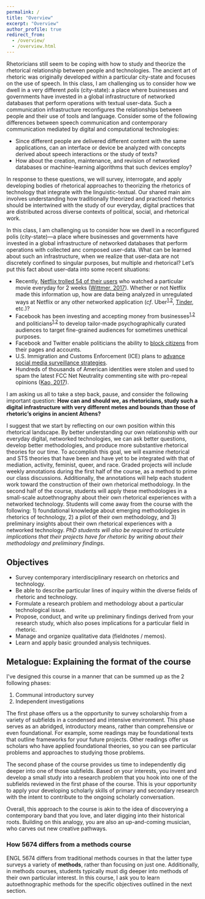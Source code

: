 ```yaml
---
permalink: /
title: "Overview"
excerpt: "Overview"
author_profile: true
redirect_from:
  - /overview/
  - /overview.html
---
```


Rhetoricians still seem to be coping with how to study and theorize the rhetorical relationship between people and technologies. The ancient art of rhetoric was originally developed within a particular city-state and focuses on the use of speech. In this class, I am challenging us to consider how we dwell in a very different <em>polis</em> (city-state): a place where businesses and governments have invested in a global infrastructure of networked databases that perform operations with textual user-data. Such a communication infrastructure reconfigures the relationships between people and their use of tools and language. Consider some of the following differences between speech communication and contemporary communication mediated by digital and computational technologies:

- Since different people are delivered different content with the same applications, can an interface or device be analyzed with concepts derived about speech interactions or the study of texts?
- How about the creation, maintenance, and revision of networked databases or machine-learning algorithms that such devices employ?

In response to these questions, we will survey, interrogate, and apply developing bodies of rhetorical approaches to theorizing the rhetorics of technology that integrate with the linguistic-textual. Our shared main aim involves understanding how traditionally theorized and practiced rhetorics should be intertwined with the study of our everyday, digital practices that are distributed across diverse contexts of political, social, and rhetorical work.

In this class, I am challenging us to consider how we dwell in a reconfigured polis (city-state)—a place where businesses and governments have invested in a global infrastructure of networked databases that perform operations with collected anc composed user-data. What can be learned about such an infrastructure, when we realize that user-data are not discretely confined to singular purposes, but multiple and rhetorical? Let’s put this fact about user-data into some recent situations:

- Recently, [Netflix trolled 54 of their users](https://twitter.com/netflix/status/940051734650503168?ref_src=twsrc%5Etfw&ref_url=http%3A%2F%2Fwww.businessinsider.com%2Fnetflix-says-some-people-are-watching-a-christmas-prince-every-day-2017-12) who watched a particular movie everyday for 2 weeks ([Wittmer, 2017](http://www.businessinsider.com/netflix-says-some-people-are-watching-a-christmas-prince-every-day-2017-12)). Whether or not Netflix made this information up, how are data being analyzed in unregulated ways at Netflix or any other networked application (<em>cf</em>. Uber<sup>[1](https://www.npr.org/sections/thetwo-way/2017/08/29/547113818/uber-ends-its-controversial-post-ride-tracking-of-users-location),[2](https://www.revealnews.org/article/uber-said-it-protects-you-from-spying-security-sources-say-otherwise/)</sup>, [Tinder](https://techcrunch.com/2017/04/28/someone-scraped-40000-tinder-selfies-to-make-a-facial-dataset-for-ai-experiments/), etc.)?
- Facebook has been investing and accepting money from businesses<sup>[1](https://www.propublica.org/article/facebook-advertising-discrimination-housing-race-sex-national-origin),[2](https://www.ted.com/talks/zeynep_tufekci_we_re_building_a_dystopia_just_to_make_people_click_on_ads)</sup> and politicians<sup>[1](https://medium.com/startup-grind/how-the-trump-campaign-built-an-identity-database-and-used-facebook-ads-to-win-the-election-4ff7d24269ac),[2](http://www.bbc.com/news/av/magazine-40852227/the-digital-guru-who-helped-donald-trump-to-the-presidency)</sup> to develop tailor-made psychographically curated audiences to target fine-grained audiences for sometimes unethical purposes.
- Facebook and Twitter enable politicians the ability to [block citizens](https://www.propublica.org/article/governors-and-federal-agencies-are-blocking-accounts-on-facebook-and-twitter?utm_campaign=sprout&utm_medium=social&utm_source=twitter&utm_content=1512769907) from their pages and accounts.
- U.S. Immigration and Customs Enforcement (ICE) plans to [advance social media surveillance strategies](https://www.propublica.org/article/extreme-digital-vetting-of-visitors-to-the-u-s-moves-forward-under-a-new-name).
- Hundreds of thousands of American identities were stolen and used to spam the latest FCC Net Neutrality commenting site with pro-repeal opinions ([Kao, 2017](https://hackernoon.com/more-than-a-million-pro-repeal-net-neutrality-comments-were-likely-faked-e9f0e3ed36a6)).

I am asking us all to take a step back, pause, and consider the following important question: **How can and should we, as rhetoricians, study such a digital infrastructure with very different metes and bounds than those of rhetoric’s origins in ancient Athens?**

I suggest that we start by reflecting on our own position within this rhetorical landscape. By better understanding our own relationship with our everyday digital, networked technologies, we can ask better questions, develop better methodologies, and produce more substantive rhetorical theories for our time. To accomplish this goal, we will examine rhetorical and STS theories that have been and have yet to be integrated with that of mediation, activity, feminist, queer, and race. Graded projects will include weekly annotations during the first half of the course, as a method to prime our class discussions. Additionally, the annotations will help each student work toward the construction of their own rhetorical methodology. In the second half of the course, students will apply these methodologies in a small-scale autoethnography about their own rhetorical experiences with a networked technology. Students will come away from the course with the following: 1) foundational knowledge about emerging methodologies in rhetorics of technology, 2) a pilot of their own methodology, and 3) preliminary insights about their own rhetorical experiences with a networked technology. *PhD students will also be required to articulate implications that their projects have for rhetoric by writing about their methodology and preliminary findings*.

## Objectives

<ul class="hokie-shade">
  <li>
    Survey contemporary interdisciplinary research on rhetorics and technology.</li>
  <li>
    Be able to describe particular lines of inquiry within the diverse fields of rhetoric and technology.</li>
  <li>
    Formulate a research problem and methodology about a particular technological issue.</li>
  <li>
    Propose, conduct, and write up preliminary findings derived from your research study, which also poses implications for a particular field in rhetoric.</li>
  <li>
    Manage and organize qualitative data (fieldnotes / memos).</li>
  <li>
    Learn and apply basic grounded analysis techniques.</li>
</ul>


## Metalogue: Explaining the format of the course

I've designed this course in a manner that can be summed up as the 2 following phases:

1. Communal introductory survey
2. Independent investigations

The first phase offers us a the opportunity to survey scholarship from a variety of subfields in a condensed and intensive environment. This phase serves as an abridged, introductory means, rather than comprehensive or even foundational. For example, some readings may be foundational texts that outline frameworks for your future projects. Other readings offer us scholars who have applied foundational theories, so you can see particular problems and approaches to studying those problems.

The second phase of the course provides us time to independently dig deeper into one of those subfields. Based on your interests, you invent and develop a small study into a research problem that you hook into one of the subfields reviewed in the first phase of the course. This is your opportunity to apply your developing scholarly skills of primary and secondary research with the intent to contribute to the ongoing scholarly conversation.

Overall, this approach to the course is akin to the idea of discoverying a contemporary band that you love, and later digging into their historical roots. Building on this analogy, you are also an up-and-coming musician, who carves out new creative pathways.

### How 5674 differs from a methods course

ENGL 5674 differs from traditional methods courses in that the latter type surveys a variety of **methods**, rather than focusing on just one. Additionally, in methods courses, students typically must dig deeper into methods of their own particular interest. In this course, I ask you to learn autoethnographic methods for the specific objectives outlined in the next section.
